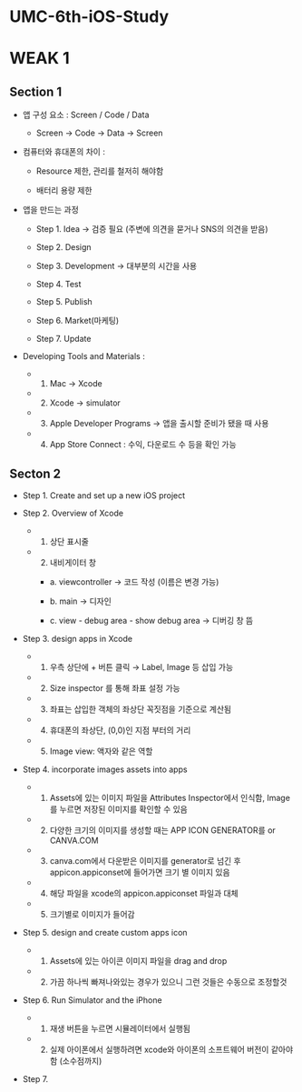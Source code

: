 # UMC-6th-iOS-Study

WEAK 1
=======

Section 1
----------

* 앱 구성 요소 : Screen / Code / Data

    * Screen -> Code -> Data -> Screen

* 컴퓨터와 휴대폰의 차이 : 

    * Resource 제한, 관리를 철저히 해야함

    * 배터리 용량 제한

* 앱을 만드는 과정

    * Step 1. Idea → 검증 필요 (주변에 의견을 묻거나 SNS의 의견을 받음)

    * Step 2. Design 

    * Step 3. Development → 대부분의 시간을 사용

    * Step 4. Test

    * Step 5. Publish

    * Step 6. Market(마케팅)

    * Step 7. Update

* Developing Tools and Materials :

    * 1. Mac → Xcode

    * 2. Xcode → simulator

    * 3. Apple Developer Programs → 앱을 출시할 준비가 됐을 때 사용

    * 4. App Store Connect : 수익, 다운로드 수 등을 확인 가능

Secton 2
---------

* Step 1. Create and set up a new iOS project

* Step 2. Overview of Xcode
    
    * 1. 상단 표시줄    

    * 2. 내비게이터 창 

        * a. viewcontroller → 코드 작성 (이름은 변경 가능)

        * b. main → 디자인

        * c. view - debug area - show debug area → 디버깅 창 뜸

* Step 3. design apps in Xcode

    * 1. 우측 상단에 + 버튼 클릭 → Label, Image 등 삽입 가능 

    * 2. Size inspector 를 통해 좌표 설정 가능

    * 3. 좌표는 삽입한 객체의 좌상단 꼭짓점을 기준으로 계산됨

    * 4. 휴대폰의 좌상단, (0,0)인 지점 부터의 거리 

    * 5. Image view: 액자와 같은 역할

* Step 4. incorporate images assets into apps   

    * 1. Assets에 있는 이미지 파일을 Attributes Inspector에서 인식함, Image를 누르면 저장된 이미지를 확인할 수 있음

    * 2. 다양한 크기의 이미지를 생성할 때는 APP ICON GENERATOR를 or CANVA.COM

    * 3. canva.com에서 다운받은 이미지를 generator로 넘긴 후 appicon.appiconset에 들어가면 크기 별 이미지 있음

    * 4. 해당 파일을 xcode의 appicon.appiconset 파일과 대체

    * 5. 크기별로 이미지가 들어감

* Step 5. design and create custom apps icon

    * 1. Assets에 있는 아이콘 이미지 파일을 drag and drop

    * 2. 가끔 하나씩 빠져나와있는 경우가 있으니 그런 것들은 수동으로 조정할것

* Step 6. Run Simulator and the iPhone

    * 1. 재생 버튼을 누르면 시뮬레이터에서 실행됨

    * 2. 실제 아이폰에서 실행하려면 xcode와 아이폰의 소프트웨어 버전이 같아야함 (소수점까지)

* Step 7.

